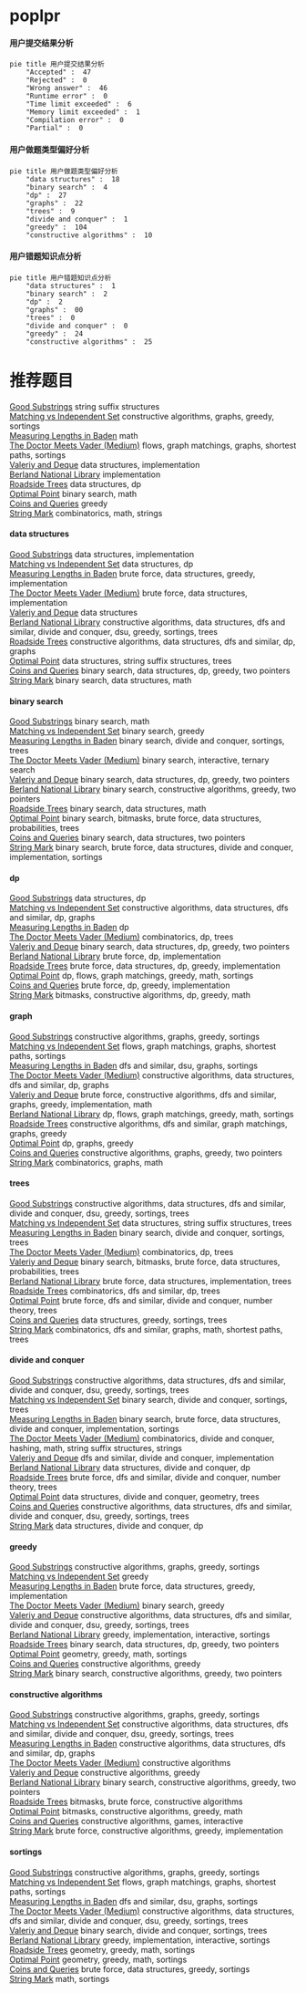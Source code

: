 # poplpr
<!-- tabs:start -->
#### **用户提交结果分析**

```mermaid
pie title 用户提交结果分析
    "Accepted" :  47
    "Rejected" :  0
    "Wrong answer" :  46
    "Runtime error" :  0
    "Time limit exceeded" :  6
    "Memory limit exceeded" :  1
    "Compilation error" :  0
    "Partial" :  0
```
#### **用户做题类型偏好分析**

```mermaid
pie title 用户做题类型偏好分析
    "data structures" :  18
    "binary search" :  4
    "dp" :  27
    "graphs" :  22
    "trees" :  9
    "divide and conquer" :  1
    "greedy" :  104
    "constructive algorithms" :  10
```
#### **用户错题知识点分析**

```mermaid
pie title 用户错题知识点分析
    "data structures" :  1
    "binary search" :  2
    "dp" :  2
    "graphs" :  00
    "trees" :  0
    "divide and conquer" :  0
    "greedy" :  24
    "constructive algorithms" :  25
```
<!-- tabs:end -->
# 推荐题目
[Good Substrings](http://codeforces.com/problemset/problem/316/G3)		string suffix structures		  
[Matching vs  Independent Set](https://codeforces.com/contest/1199/problem/E)		constructive algorithms,
                        graphs,
                        greedy,
                        sortings		  
[Measuring Lengths in Baden](http://codeforces.com/problemset/problem/125/A)		math		  
[The Doctor Meets Vader (Medium)](http://codeforces.com/problemset/problem/1184/B2)		flows,
                        graph matchings,
                        graphs,
                        shortest paths,
                        sortings		  
[Valeriy and Deque](http://codeforces.com/problemset/problem/1179/A)		data structures,
                        implementation		  
[Berland National Library](http://codeforces.com/problemset/problem/567/B)		implementation		  
[Roadside Trees](http://codeforces.com/problemset/problem/264/E)		data structures,
                        dp		  
[Optimal Point](http://codeforces.com/problemset/problem/685/C)		binary search,
                        math		  
[Coins and Queries](http://codeforces.com/problemset/problem/1003/D)		greedy		  
[String Mark](http://codeforces.com/problemset/problem/895/D)		combinatorics,
                        math,
                        strings		  
<!-- tabs:start -->
#### **data structures**
[Good Substrings](http://codeforces.com/problemset/problem/1179/A)		data structures,
                        implementation		  
[Matching vs  Independent Set](http://codeforces.com/problemset/problem/264/E)		data structures,
                        dp		  
[Measuring Lengths in Baden](http://codeforces.com/problemset/problem/1236/D)		brute force,
                        data structures,
                        greedy,
                        implementation		  
[The Doctor Meets Vader (Medium)](http://codeforces.com/problemset/problem/1207/F)		brute force,
                        data structures,
                        implementation		  
[Valeriy and Deque](http://codeforces.com/problemset/problem/739/C)		data structures		  
[Berland National Library](http://codeforces.com/problemset/problem/1494/D)		constructive algorithms,
                        data structures,
                        dfs and similar,
                        divide and conquer,
                        dsu,
                        greedy,
                        sortings,
                        trees		  
[Roadside Trees](http://codeforces.com/problemset/problem/840/B)		constructive algorithms,
                        data structures,
                        dfs and similar,
                        dp,
                        graphs		  
[Optimal Point](https://codeforces.com/contest/1483/problem/F)		data structures,
                        string suffix structures,
                        trees		  
[Coins and Queries](http://codeforces.com/problemset/problem/1492/C)		binary search,
                        data structures,
                        dp,
                        greedy,
                        two pointers		  
[String Mark](http://codeforces.com/problemset/problem/1490/G)		binary search,
                        data structures,
                        math		  
#### **binary search**
[Good Substrings](http://codeforces.com/problemset/problem/685/C)		binary search,
                        math		  
[Matching vs  Independent Set](http://codeforces.com/problemset/problem/1132/D)		binary search,
                        greedy		  
[Measuring Lengths in Baden](http://codeforces.com/problemset/problem/434/E)		binary search,
                        divide and conquer,
                        sortings,
                        trees		  
[The Doctor Meets Vader (Medium)](https://codeforces.com/contest/1480/problem/C)		binary search,
                        interactive,
                        ternary search		  
[Valeriy and Deque](http://codeforces.com/problemset/problem/1492/C)		binary search,
                        data structures,
                        dp,
                        greedy,
                        two pointers		  
[Berland National Library](http://codeforces.com/problemset/problem/1463/D)		binary search,
                        constructive algorithms,
                        greedy,
                        two pointers		  
[Roadside Trees](http://codeforces.com/problemset/problem/1490/G)		binary search,
                        data structures,
                        math		  
[Optimal Point](http://codeforces.com/problemset/problem/1479/D)		binary search,
                        bitmasks,
                        brute force,
                        data structures,
                        probabilities,
                        trees		  
[Coins and Queries](http://codeforces.com/problemset/problem/1436/E)		binary search,
                        data structures,
                        two pointers		  
[String Mark](http://codeforces.com/problemset/problem/1461/D)		binary search,
                        brute force,
                        data structures,
                        divide and conquer,
                        implementation,
                        sortings		  
#### **dp**
[Good Substrings](http://codeforces.com/problemset/problem/264/E)		data structures,
                        dp		  
[Matching vs  Independent Set](http://codeforces.com/problemset/problem/840/B)		constructive algorithms,
                        data structures,
                        dfs and similar,
                        dp,
                        graphs		  
[Measuring Lengths in Baden](http://codeforces.com/problemset/problem/1453/F)		dp		  
[The Doctor Meets Vader (Medium)](http://codeforces.com/problemset/problem/724/F)		combinatorics,
                        dp,
                        trees		  
[Valeriy and Deque](http://codeforces.com/problemset/problem/1492/C)		binary search,
                        data structures,
                        dp,
                        greedy,
                        two pointers		  
[Berland National Library](https://codeforces.com/contest/1457/problem/C)		brute force,
                        dp,
                        implementation		  
[Roadside Trees](http://codeforces.com/problemset/problem/1491/C)		brute force,
                        data structures,
                        dp,
                        greedy,
                        implementation		  
[Optimal Point](http://codeforces.com/problemset/problem/1437/C)		dp,
                        flows,
                        graph matchings,
                        greedy,
                        math,
                        sortings		  
[Coins and Queries](http://codeforces.com/problemset/problem/1499/B)		brute force,
                        dp,
                        greedy,
                        implementation		  
[String Mark](http://codeforces.com/problemset/problem/1491/D)		bitmasks,
                        constructive algorithms,
                        dp,
                        greedy,
                        math		  
#### **graph**
[Good Substrings](https://codeforces.com/contest/1199/problem/E)		constructive algorithms,
                        graphs,
                        greedy,
                        sortings		  
[Matching vs  Independent Set](http://codeforces.com/problemset/problem/1184/B2)		flows,
                        graph matchings,
                        graphs,
                        shortest paths,
                        sortings		  
[Measuring Lengths in Baden](http://codeforces.com/problemset/problem/160/D)		dfs and similar,
                        dsu,
                        graphs,
                        sortings		  
[The Doctor Meets Vader (Medium)](http://codeforces.com/problemset/problem/840/B)		constructive algorithms,
                        data structures,
                        dfs and similar,
                        dp,
                        graphs		  
[Valeriy and Deque](http://codeforces.com/problemset/problem/1487/C)		brute force,
                        constructive algorithms,
                        dfs and similar,
                        graphs,
                        greedy,
                        implementation,
                        math		  
[Berland National Library](http://codeforces.com/problemset/problem/1437/C)		dp,
                        flows,
                        graph matchings,
                        greedy,
                        math,
                        sortings		  
[Roadside Trees](http://codeforces.com/problemset/problem/1470/D)		constructive algorithms,
                        dfs and similar,
                        graph matchings,
                        graphs,
                        greedy		  
[Optimal Point](http://codeforces.com/problemset/problem/1476/C)		dp,
                        graphs,
                        greedy		  
[Coins and Queries](http://codeforces.com/problemset/problem/1304/D)		constructive algorithms,
                        graphs,
                        greedy,
                        two pointers		  
[String Mark](http://codeforces.com/problemset/problem/1475/C)		combinatorics,
                        graphs,
                        math		  
#### **trees**
[Good Substrings](http://codeforces.com/problemset/problem/1494/D)		constructive algorithms,
                        data structures,
                        dfs and similar,
                        divide and conquer,
                        dsu,
                        greedy,
                        sortings,
                        trees		  
[Matching vs  Independent Set](https://codeforces.com/contest/1483/problem/F)		data structures,
                        string suffix structures,
                        trees		  
[Measuring Lengths in Baden](http://codeforces.com/problemset/problem/434/E)		binary search,
                        divide and conquer,
                        sortings,
                        trees		  
[The Doctor Meets Vader (Medium)](http://codeforces.com/problemset/problem/724/F)		combinatorics,
                        dp,
                        trees		  
[Valeriy and Deque](http://codeforces.com/problemset/problem/1479/D)		binary search,
                        bitmasks,
                        brute force,
                        data structures,
                        probabilities,
                        trees		  
[Berland National Library](http://codeforces.com/problemset/problem/1511/C)		brute force,
                        data structures,
                        implementation,
                        trees		  
[Roadside Trees](http://codeforces.com/problemset/problem/1499/F)		combinatorics,
                        dfs and similar,
                        dp,
                        trees		  
[Optimal Point](http://codeforces.com/problemset/problem/1491/E)		brute force,
                        dfs and similar,
                        divide and conquer,
                        number theory,
                        trees		  
[Coins and Queries](http://codeforces.com/problemset/problem/1466/D)		data structures,
                        greedy,
                        sortings,
                        trees		  
[String Mark](http://codeforces.com/problemset/problem/1495/D)		combinatorics,
                        dfs and similar,
                        graphs,
                        math,
                        shortest paths,
                        trees		  
#### **divide and conquer**
[Good Substrings](http://codeforces.com/problemset/problem/1494/D)		constructive algorithms,
                        data structures,
                        dfs and similar,
                        divide and conquer,
                        dsu,
                        greedy,
                        sortings,
                        trees		  
[Matching vs  Independent Set](http://codeforces.com/problemset/problem/434/E)		binary search,
                        divide and conquer,
                        sortings,
                        trees		  
[Measuring Lengths in Baden](http://codeforces.com/problemset/problem/1461/D)		binary search,
                        brute force,
                        data structures,
                        divide and conquer,
                        implementation,
                        sortings		  
[The Doctor Meets Vader (Medium)](http://codeforces.com/problemset/problem/1466/G)		combinatorics,
                        divide and conquer,
                        hashing,
                        math,
                        string suffix structures,
                        strings		  
[Valeriy and Deque](http://codeforces.com/problemset/problem/1490/D)		dfs and similar,
                        divide and conquer,
                        implementation		  
[Berland National Library](https://codeforces.com/contest/1483/problem/C)		data structures,
                        divide and conquer,
                        dp		  
[Roadside Trees](http://codeforces.com/problemset/problem/1491/E)		brute force,
                        dfs and similar,
                        divide and conquer,
                        number theory,
                        trees		  
[Optimal Point](http://codeforces.com/problemset/problem/1303/G)		data structures,
                        divide and conquer,
                        geometry,
                        trees		  
[Coins and Queries](http://codeforces.com/problemset/problem/1494/D)		constructive algorithms,
                        data structures,
                        dfs and similar,
                        divide and conquer,
                        dsu,
                        greedy,
                        sortings,
                        trees		  
[String Mark](http://codeforces.com/problemset/problem/1482/E)		data structures,
                        divide and conquer,
                        dp		  
#### **greedy**
[Good Substrings](https://codeforces.com/contest/1199/problem/E)		constructive algorithms,
                        graphs,
                        greedy,
                        sortings		  
[Matching vs  Independent Set](http://codeforces.com/problemset/problem/1003/D)		greedy		  
[Measuring Lengths in Baden](http://codeforces.com/problemset/problem/1236/D)		brute force,
                        data structures,
                        greedy,
                        implementation		  
[The Doctor Meets Vader (Medium)](http://codeforces.com/problemset/problem/1132/D)		binary search,
                        greedy		  
[Valeriy and Deque](http://codeforces.com/problemset/problem/1494/D)		constructive algorithms,
                        data structures,
                        dfs and similar,
                        divide and conquer,
                        dsu,
                        greedy,
                        sortings,
                        trees		  
[Berland National Library](http://codeforces.com/problemset/problem/1056/C)		greedy,
                        implementation,
                        interactive,
                        sortings		  
[Roadside Trees](http://codeforces.com/problemset/problem/1492/C)		binary search,
                        data structures,
                        dp,
                        greedy,
                        two pointers		  
[Optimal Point](https://codeforces.com/contest/1496/problem/C)		geometry,
                        greedy,
                        math,
                        sortings		  
[Coins and Queries](http://codeforces.com/problemset/problem/1493/A)		constructive algorithms,
                        greedy		  
[String Mark](http://codeforces.com/problemset/problem/1463/D)		binary search,
                        constructive algorithms,
                        greedy,
                        two pointers		  
#### **constructive algorithms**
[Good Substrings](https://codeforces.com/contest/1199/problem/E)		constructive algorithms,
                        graphs,
                        greedy,
                        sortings		  
[Matching vs  Independent Set](http://codeforces.com/problemset/problem/1494/D)		constructive algorithms,
                        data structures,
                        dfs and similar,
                        divide and conquer,
                        dsu,
                        greedy,
                        sortings,
                        trees		  
[Measuring Lengths in Baden](http://codeforces.com/problemset/problem/840/B)		constructive algorithms,
                        data structures,
                        dfs and similar,
                        dp,
                        graphs		  
[The Doctor Meets Vader (Medium)](http://codeforces.com/problemset/problem/1425/H)		constructive algorithms		  
[Valeriy and Deque](http://codeforces.com/problemset/problem/1493/A)		constructive algorithms,
                        greedy		  
[Berland National Library](http://codeforces.com/problemset/problem/1463/D)		binary search,
                        constructive algorithms,
                        greedy,
                        two pointers		  
[Roadside Trees](https://codeforces.com/contest/1456/problem/B)		bitmasks,
                        brute force,
                        constructive algorithms		  
[Optimal Point](http://codeforces.com/problemset/problem/1492/D)		bitmasks,
                        constructive algorithms,
                        greedy,
                        math		  
[Coins and Queries](https://codeforces.com/contest/1504/problem/D)		constructive algorithms,
                        games,
                        interactive		  
[String Mark](https://codeforces.com/contest/1483/problem/A)		brute force,
                        constructive algorithms,
                        greedy,
                        implementation		  
#### **sortings**
[Good Substrings](https://codeforces.com/contest/1199/problem/E)		constructive algorithms,
                        graphs,
                        greedy,
                        sortings		  
[Matching vs  Independent Set](http://codeforces.com/problemset/problem/1184/B2)		flows,
                        graph matchings,
                        graphs,
                        shortest paths,
                        sortings		  
[Measuring Lengths in Baden](http://codeforces.com/problemset/problem/160/D)		dfs and similar,
                        dsu,
                        graphs,
                        sortings		  
[The Doctor Meets Vader (Medium)](http://codeforces.com/problemset/problem/1494/D)		constructive algorithms,
                        data structures,
                        dfs and similar,
                        divide and conquer,
                        dsu,
                        greedy,
                        sortings,
                        trees		  
[Valeriy and Deque](http://codeforces.com/problemset/problem/434/E)		binary search,
                        divide and conquer,
                        sortings,
                        trees		  
[Berland National Library](http://codeforces.com/problemset/problem/1056/C)		greedy,
                        implementation,
                        interactive,
                        sortings		  
[Roadside Trees](https://codeforces.com/contest/1496/problem/C)		geometry,
                        greedy,
                        math,
                        sortings		  
[Optimal Point](http://codeforces.com/problemset/problem/1495/A)		geometry,
                        greedy,
                        math,
                        sortings		  
[Coins and Queries](http://codeforces.com/problemset/problem/1497/A)		brute force,
                        data structures,
                        greedy,
                        sortings		  
[String Mark](http://codeforces.com/problemset/problem/1427/A)		math,
                        sortings		  
<!-- tabs:end -->
